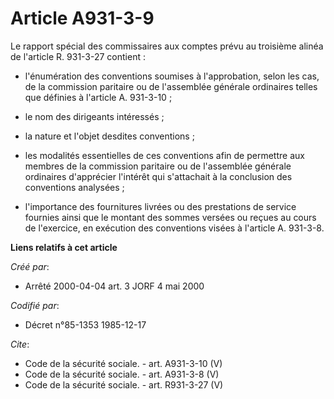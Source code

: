 # Article A931-3-9

Le rapport spécial des commissaires aux comptes prévu au troisième alinéa de l'article R. 931-3-27 contient :

- l'énumération des conventions soumises à l'approbation, selon les cas, de la commission paritaire ou de l'assemblée
générale ordinaires telles que définies à l'article A. 931-3-10 ;

- le nom des dirigeants intéressés ;

- la nature et l'objet desdites conventions ;

- les modalités essentielles de ces conventions afin de permettre aux membres de la commission paritaire ou de l'assemblée
générale ordinaires d'apprécier l'intérêt qui s'attachait à la conclusion des conventions analysées ;

- l'importance des fournitures livrées ou des prestations de service fournies ainsi que le montant des sommes versées ou
reçues au cours de l'exercice, en exécution des conventions visées à l'article A. 931-3-8.

**Liens relatifs à cet article**

_Créé par_:

  - Arrêté 2000-04-04 art. 3 JORF 4 mai 2000

_Codifié par_:

  - Décret n°85-1353 1985-12-17

_Cite_:

  - Code de la sécurité sociale. - art. A931-3-10 (V)
  - Code de la sécurité sociale. - art. A931-3-8 (V)
  - Code de la sécurité sociale. - art. R931-3-27 (V)
